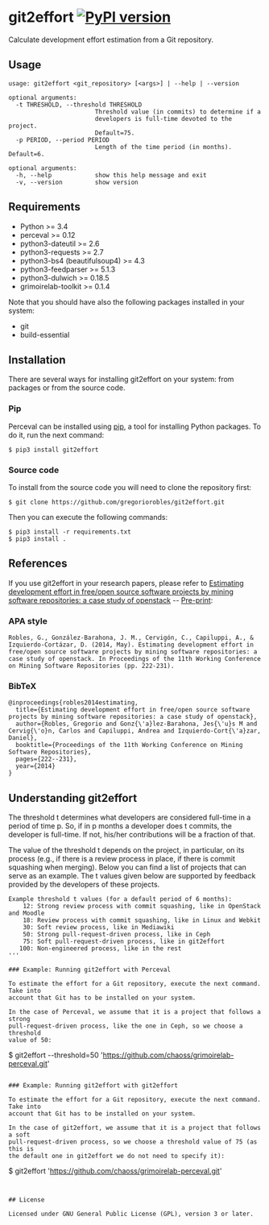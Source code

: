 # git2effort [![PyPI version](https://badge.fury.io/py/git2effort.svg)](https://badge.fury.io/py/git2effort)

Calculate development effort estimation from a Git repository.

## Usage

```
usage: git2effort <git_repository> [<args>] | --help | --version

optional arguments:
  -t THRESHOLD, --threshold THRESHOLD
                        Threshold value (in commits) to determine if a
                        developers is full-time devoted to the project.
                        Default=75.
  -p PERIOD, --period PERIOD
                        Length of the time period (in months). Default=6.

optional arguments:
  -h, --help            show this help message and exit
  -v, --version         show version

```

## Requirements

* Python >= 3.4
* perceval >= 0.12
* python3-dateutil >= 2.6
* python3-requests >= 2.7
* python3-bs4 (beautifulsoup4) >= 4.3
* python3-feedparser >= 5.1.3
* python3-dulwich >= 0.18.5
* grimoirelab-toolkit >= 0.1.4

Note that you should have also the following packages installed in your system:
- git
- build-essential

## Installation

There are several ways for installing git2effort on your system: from packages
or from the source code.

### Pip

Perceval can be installed using [pip](https://pip.pypa.io/en/stable/), a tool
for installing Python packages. To do it, run the next command:

```
$ pip3 install git2effort
```

### Source code

To install from the source code you will need to clone the repository first:

```
$ git clone https://github.com/gregoriorobles/git2effort.git
```

Then you can execute the following commands:
```
$ pip3 install -r requirements.txt
$ pip3 install .
```

## References

If you use git2effort in your research papers, please refer to [Estimating development effort in free/open source software projects by mining software repositories: a case study of openstack](https://dl.acm.org/doi/abs/10.1145/2597073.2597107) -- [Pre-print](https://www.researchgate.net/publication/260953482_Estimating_Development_Effort_in_FreeOpen_Source_Software_Projects_by_Mining_Software_Repositories):

### APA style

```
Robles, G., González-Barahona, J. M., Cervigón, C., Capiluppi, A., & Izquierdo-Cortázar, D. (2014, May). Estimating development effort in free/open source software projects by mining software repositories: a case study of openstack. In Proceedings of the 11th Working Conference on Mining Software Repositories (pp. 222-231).
```

### BibTeX

```
@inproceedings{robles2014estimating,
  title={Estimating development effort in free/open source software projects by mining software repositories: a case study of openstack},
  author={Robles, Gregorio and Gonz{\'a}lez-Barahona, Jes{\'u}s M and Cervig{\'o}n, Carlos and Capiluppi, Andrea and Izquierdo-Cort{\'a}zar, Daniel},
  booktitle={Proceedings of the 11th Working Conference on Mining Software Repositories},
  pages={222--231},
  year={2014}
}
```


## Understanding git2effort

The threshold t determines what developers are considered full-time in a period
of time p. So, if in p months a developer does t commits, the developer is
full-time. If not, his/her contributions will be a fraction of that.

The value of the threshold t depends on the project, in particular, on its
process (e.g., if there is a review process in place, if there is commit
squashing when merging). Below you can find a list of projects that can serve
as an example. The t values given below are supported by feedback provided
by the developers of these projects.

```
Example threshold t values (for a default period of 6 months):
    12: Strong review process with commit squashing, like in OpenStack and Moodle
    18: Review process with commit squashing, like in Linux and Webkit
    30: Soft review process, like in Mediawiki
    50: Strong pull-request-driven process, like in Ceph
    75: Soft pull-request-driven process, like in git2effort
   100: Non-engineered process, like in the rest
'''

### Example: Running git2effort with Perceval

To estimate the effort for a Git repository, execute the next command. Take into
account that Git has to be installed on your system.

In the case of Perceval, we assume that it is a project that follows a strong
pull-request-driven process, like the one in Ceph, so we choose a threshold
value of 50:

```
$ git2effort --threshold=50 'https://github.com/chaoss/grimoirelab-perceval.git'
```

### Example: Running git2effort with git2effort

To estimate the effort for a Git repository, execute the next command. Take into
account that Git has to be installed on your system.

In the case of git2effort, we assume that it is a project that follows a soft
pull-request-driven process, so we choose a threshold value of 75 (as this is 
the default one in git2effort we do not need to specify it):

```
$ git2effort 'https://github.com/chaoss/grimoirelab-perceval.git'
```


## License

Licensed under GNU General Public License (GPL), version 3 or later.

